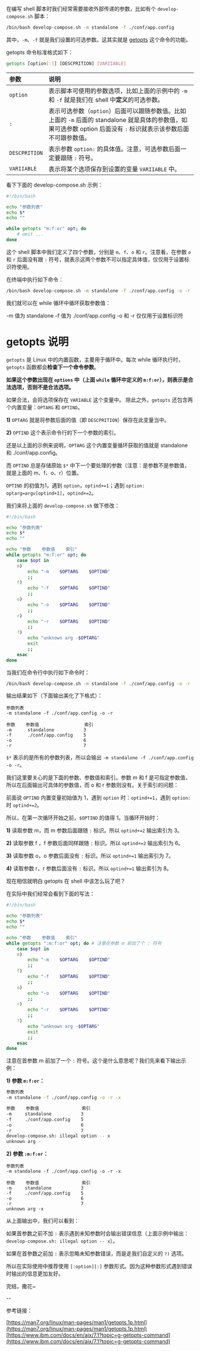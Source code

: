 在编写 shell 脚本时我们经常需要接收外部传递的参数，比如有个 `develop-compose.sh` 脚本：

```bash
/bin/bash develop-compose.sh -m standalone -f ./conf/app.config
```

其中，`-m`、`-f` 就是我们设置的可选参数。这其实就是 [getopts](https://en.wikipedia.org/wiki/Getopts) 这个命令的功能。

getopts 命令标准格式如下：

```bash
getopts [option[:]] [DESCPRITION] [VARIIABLE]
```

| **参数** | **说明** |
| :--- | :--- |
| `option` | 表示脚本可使用的参数选项，比如上面的示例中的 `-m` 和 `-f` 就是我们在 shell 中**定义**的可选参数。 |
| `:` | 表示可选参数（`option`）后面可以跟随参数值。比如上面的 `-m` 后面的 standalone 就是具体的参数值，如果可选参数 option 后面没有 `:` 标识就表示该参数后面不可跟参数值。 |
| `DESCPRITION` | 表示参数 `option:` 的具体值。注意，可选参数后面一定要跟随 `:` 符号。 |
| `VARIIABLE`  | 表示将某个选项保存到设置的变量 `VARIIABLE` 中。 |


看下下面的 develop-compose.sh 示例：

```bash
#!/bin/bash

echo "参数列表"
echo $*
echo ""

while getopts "m:f:or" opt; do
    # omit ...
done
```

这个 shell 脚本中我们定义了四个参数，分别是 `m`、`f`、`o` 和 `r`。注意看，在参数 `o` 和 `r` 后面没有跟 `:` 符号，就表示这两个参数不可以指定具体值，仅仅用于设置标识符使用。

在终端中执行如下命令：

```bash
/bin/bash develop-compose.sh -m standalone -f ./conf/app.config -o -r
```

我们就可以在 while 循环中循环获取参数值：

-m 值为 standalone
-f 值为 ./conf/app.config
-o 和 -r 仅仅用于设置标识符

# getopts 说明

`getopts` 是 Linux 中的内置函数，主要用于循环中。每次 while 循环执行时，`getopts` 函数都会**检查下一个命令参数**。

**如果这个参数出现在 `options` 中（上面 `while` 循环中定义的 `m:f:or`），则表示是合法选项，否则不是合法选项。**

如果合法，会将选项保存在 `VARIABLE` 这个变量中。 除此之外，`getopts` 还包含两个内置变量：`OPTARG` 和 `OPTIND`。

**1)** `OPTARG` 就是将参数后面的值（即 `DESCPRITION`）保存在此变量当中。

**2)** `OPTIND` 这个表示命令行的下一个参数的索引。

还是以上面的示例来说明，`OPTARG` 这个内置变量循环获取的值就是 standalone 和 ./conf/app.config。

而 `OPTIND` 总是存储原始 `$*` 中下一个要处理的参数（注意：是参数不是参数值，就是上面的 m、f、o、r）位置。

`OPTIND` 的初值为1，遇到 `option`，`optind+=1`；遇到 `option:` `optarg=argv[optind+1]`，`optind+=2`。

我们来将上面的 `develop-compose.sh` 做下修改：

```bash
#!/bin/bash

echo "参数列表"
echo $*
echo ""

echo "参数    参数值    索引"
while getopts "m:f:or" opt; do
    case $opt in
    m)
        echo "-m    $OPTARG    $OPTIND"
        ;;
    f)
        echo "-f    $OPTARG    $OPTIND"
        ;;
    o)
        echo "-o    $OPTARG    $OPTIND"
        ;;
    r)
        echo "-r    $OPTARG    $OPTIND"
        ;;
    ?)
        echo "unknown arg -$OPTARG"
        exit
        ;;
    esac
done
```

当我们在命令行中执行如下命令时：

```bash
/bin/bash develop-compose.sh -m standalone -f ./conf/app.config -o -r
```

输出结果如下（下面输出美化了下格式）：

```
参数列表
-m standalone -f ./conf/app.config -o -r

参数    参数值                 索引
-m      standalone           3
-f      ./conf/app.config    5
-o                           6
-r                           7
```

`$*` 表示的是所有的参数列表，所以会输出 `-m standalone -f ./conf/app.config -o -r`。

我们这里要关心的是下面的参数、参数值和索引。参数 m 和 f 是可指定参数值，所以在后面输出可具体的参数值，而 o 和 r 参数则没有。关于索引的问题：

前面说 `OPTIND` 内置变量初始值为 1，遇到 `option` 时：`optind+=1`，遇到 `option:` 时 `optind+=2`。

所以，在第一次循环开始之前，`$OPTIND` 的值得 1。当循环开始时：

**1)** 读取参数 m，而 m 参数后面跟随 `:` 标识。所以 `optind+=2` 输出索引为 3。

**2)** 读取参数 f ，f 参数后面同样跟随 `:` 标识。所以 `optind+=2` 输出索引为 6。

**3)** 读取参数 o，o 参数后面没有 `:` 标识。所以 `optind+=1` 输出索引为 7。

**4)** 读取参数 r，r 参数后面没有 `:` 标识。所以 `optind+=1` 输出索引为 8。

现在相信就明白 getopts 在 shell 中该怎么玩了吧？

在实际中我们经常会看到下面的写法：

```bash
#!/bin/bash

echo "参数列表"
echo $*
echo ""

echo "参数    参数值    索引"
while getopts ":m:f:or" opt; do # 注意在参数 m 前加了个 : 符号
    case $opt in
    m)
        echo "-m    $OPTARG    $OPTIND"
        ;;
    f)
        echo "-f    $OPTARG    $OPTIND"
        ;;
    o)
        echo "-o    $OPTARG    $OPTIND"
        ;;
    r)
        echo "-r    $OPTARG    $OPTIND"
        ;;
    ?)
        echo "unknown arg -$OPTARG"
        exit
        ;;
    esac
done
```

注意在首参数 m 前加了一个 `:` 符号。这个是什么意思呢？我们先来看下输出示例：

**1) 参数 `m:f:or`：**

```bash
参数列表
-m standalone -f ./conf/app.config -o -r -x

参数    参数值                索引
-m     standalone           3
-f     ./conf/app.config    5
-o                          6
-r                          7
develop-compose.sh: illegal option -- x
unknown arg -
```

**2) 参数 `:m:f:or`：**

```
参数列表
-m standalone -f ./conf/app.config -o -r -x

参数    参数值                索引
-m     standalone           3
-f     ./conf/app.config    5
-o                          6
-r                          7
unknown arg -x
```

从上面输出中，我们可以看到：

如果首参数之前不加 `:` 表示遇到未知参数时会输出错误信息（上面示例中输出：`develop-compose.sh: illegal option -- x`）。

如果在首参数之前加 `:` 表示忽略未知参数错误，而是走我们自定义的 `?)` 选项。

所以在实际使用中推荐使用 `[:option][:]` 参数形式。因为这种参数形式遇到错误时输出的信息更加友好。

完结，撒花~

--

参考链接：

[https://man7.org/linux/man-pages/man1/getopts.1p.html](https://man7.org/linux/man-pages/man1/getopts.1p.html)
[https://www.ibm.com/docs/en/aix/7.1?topic=g-getopts-command](https://www.ibm.com/docs/en/aix/7.1?topic=g-getopts-command)
